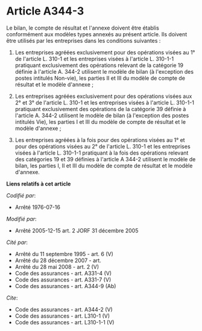 # Article A344-3

Le bilan, le compte de résultat et l'annexe doivent être établis conformément aux modèles types annexés au présent article.
Ils doivent être utilisés par les entreprises dans les conditions suivantes : 

1. Les entreprises agréées exclusivement pour des opérations visées au 1° de l'article L. 310-1 et les entreprises visées à
l'article L. 310-1-1 pratiquant exclusivement des opérations relevant de la catégorie 19 définie à l'article A. 344-2
utilisent le modèle de bilan (à l'exception des postes intitulés Non-vie), les parties II et III du modèle de compte de
résultat et le modèle d'annexe ; 

2. Les entreprises agréées exclusivement pour des opérations visées aux 2° et 3° de l'article L. 310-1 et les entreprises
visées à l'article L. 310-1-1 pratiquant exclusivement des opérations de la catégorie 39 définie à l'article A. 344-2
utilisent le modèle de bilan (à l'exception des postes intitulés Vie), les parties I et III du modèle de compte de résultat
et le modèle d'annexe ; 

3. Les entreprises agréées à la fois pour des opérations visées au 1° et pour des opérations visées au 2° de l'article L.
310-1 et les entreprises visées à l'article L. 310-1-1 pratiquant à la fois des opérations relevant des catégories 19 et 39
définies à l'article A 344-2 utilisent le modèle de bilan, les parties I, II et III du modèle de compte de résultat et le
modèle d'annexe.

**Liens relatifs à cet article**

_Codifié par_:

  - Arrêté 1976-07-16

_Modifié par_:

  - Arrêté 2005-12-15 art. 2 JORF 31 décembre 2005

_Cité par_:

  - Arrêté du 11 septembre 1995 - art. 6 (V)
  - Arrêté du 28 décembre 2007 - art.
  - Arrêté du 28 mai 2008 - art. 2 (V)
  - Code des assurances - art. A331-4 (V)
  - Code des assurances - art. A331-7 (V)
  - Code des assurances - art. A344-9 (Ab)

_Cite_:

  - Code des assurances - art. A344-2 (V)
  - Code des assurances - art. L310-1 (V)
  - Code des assurances - art. L310-1-1 (V)
